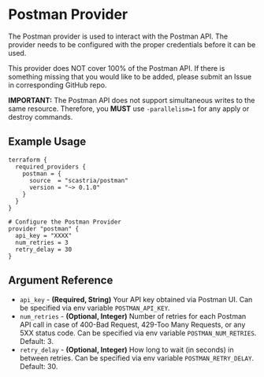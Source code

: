# Postman Provider
The Postman provider is used to interact with the Postman API.  The provider
needs to be configured with the proper credentials before it can be used.

This provider does NOT cover 100% of the Postman API.  If there is something missing
that you would like to be added, please submit an Issue in corresponding GitHub repo.

**IMPORTANT:** The Postman API does not support simultaneous writes to the same resource.  Therefore, you **MUST** use `-parallelism=1` for any apply or destroy commands.
## Example Usage
```hcl
terraform {
  required_providers {
    postman = {
      source  = "scastria/postman"
      version = "~> 0.1.0"
    }
  }
}

# Configure the Postman Provider
provider "postman" {
  api_key = "XXXX"
  num_retries = 3
  retry_delay = 30
}
```
## Argument Reference
* `api_key` - **(Required, String)** Your API key obtained via Postman UI. Can be specified via env variable `POSTMAN_API_KEY`.
* `num_retries` - **(Optional, Integer)** Number of retries for each Postman API call in case of 400-Bad Request, 429-Too Many Requests, or any 5XX status code. Can be specified via env variable `POSTMAN_NUM_RETRIES`. Default: 3.
* `retry_delay` - **(Optional, Integer)** How long to wait (in seconds) in between retries. Can be specified via env variable `POSTMAN_RETRY_DELAY`. Default: 30.
